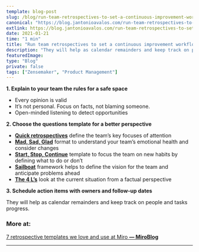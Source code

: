 ```yaml
---
template: blog-post
slug: /blog/run-team-retrospectives-to-set-a-continuous-improvement-workflow
canonical: "https://blog.jantonioavalos.com/run-team-retrospectives-to-set-a-continuous-improvement-workflow"
extlink: https://blog.jantonioavalos.com/run-team-retrospectives-to-set-a-continuous-improvement-workflow
date: 2021-01-21
time: "1 min"
title: "Run team retrospectives to set a continuous improvement workflow"
description: "They will help as calendar remainders and keep track on people and tasks progress..."
featuredImage:
type: "Blog"
private: false
tags: ["Zensemaker", "Product Management"]
---
```


**1. Explain to your team the rules for a safe space**

- Every opinion is valid
- It’s not personal. Focus on facts, not blaming someone.
- Open-minded listening to detect opportunities

**2. Choose the questions template for a better perspective**

- **[Quick retrospectives](https://miro.com/app/board/o9J_k0AC2sQ=/)** define the team’s key focuses of attention
- **[Mad, Sad, Glad](https://miro.com/app/board/o9J_kwzGOxM=/)** format to understand your team’s emotional health and consider changes
- **[Start, Stop, Continue](https://miro.com/app/board/o9J_kwz5R7A=/)** template to focus the team on new habits by defining what to do or don’t
- **[Sailboat](https://miro.com/app/board/o9J_khOmVHc=/)** framework helps to define the vision for the team and anticipate problems ahead
- **[The 4 L’s](https://miro.com/app/board/o9J_leP5Cwo=/)** look at the current situation from a factual perspective

**3. Schedule action items with owners and follow-up dates**

They will help as calendar remainders and keep track on people and tasks progress.

### More at:

[7 retrospective templates we love and use at Miro **— MiroBlog**](https://miro.com/blog/7-retrospective-templates-love-use-miro/)

---
